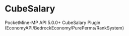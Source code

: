 # CubeSalary
PocketMine-MP API 5.0.0+ CubeSalary Plugin (EconomyAPI/BedrockEconomy/PurePerms/RankSystem)
